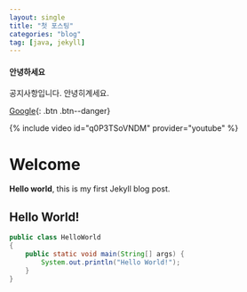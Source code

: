 ```yaml
---
layout: single
title: "첫 포스팅"
categories: "blog"
tag: [java, jekyll]
---
```


<div class="notice notice--primary">
	<h4>안녕하세요</h4>
	공지사항입니다.
	안녕히계세요.
</div>

[Google](https://google.com){: .btn .btn--danger}

{% include video id="q0P3TSoVNDM" provider="youtube" %}

# Welcome

**Hello world**, this is my first Jekyll blog post.

## Hello World!

```java
public class HelloWorld
{
	public static void main(String[] args) {
		System.out.println("Hello World!");
	}
}
```
